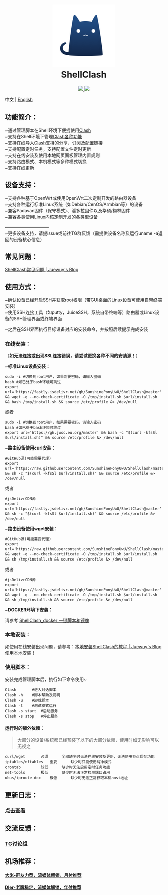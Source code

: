 <h1 align="center">
  <img src="https://github.com/SunshinePonyUwU/ShellClash/raw/master/logo.png" alt="Clash" width="200">
  <br>ShellClash<br>
</h1>


  <p align="center">
	<a target="_blank" href="https://github.com/Dreamacro/Clash/releases">
    <img src="https://img.shields.io/github/release/Dreamacro/Clash.svg?style=flat-square&label=Clash">
  </a>
  <a target="_blank" href="https://github.com/SunshinePonyUwU/ShellClash/releases">
    <img src="https://img.shields.io/github/release/SunshinePonyUwU/ShellClash.svg?style=flat-square&label=ShellClash&colorB=green">
  </a>
</p>

中文 | [English](README.md) 

功能简介：
--

~通过管理脚本在Shell环境下便捷使用[Clash](https://github.com/Dreamacro/Clash)<br>
~支持在Shell环境下管理[Clash各种功能](https://lancellc.gitbook.io/Clash)<br>
~支持在线导入[Clash](https://github.com/Dreamacro/Clash)支持的分享、订阅及配置链接<br>~支持配置定时任务，支持配置文件定时更新<br>~支持在线安装及使用本地网页面板管理内置规则<br>
~支持路由模式、本机模式等多种模式切换<br>~支持在线更新<br>

设备支持：
--

~支持各种基于OpenWrt或使用OpenWrt二次定制开发的路由器设备<br>
~支持各种运行标准Linux系统（如Debian/CenOS/Armbian等）的设备<br>~兼容Padavan固件（保守模式）、潘多拉固件以及华硕/梅林固件<br>~兼容各类使用Linux内核定制开发的各类型设备<br>

——————————<br>
~更多设备支持，请提issue或前往TG群反馈（需提供设备名称及运行uname -a返回的设备核心信息）<br>

## 常见问题：

[ShellClash常见问题 | Juewuy's Blog](https://juewuy.github.io/chang-jian-wen-ti/)

## 使用方式：

~确认设备已经开启SSH并获取root权限（带GUI桌面的Linux设备可使用自带终端安装）<br>
~使用SSH连接工具（如putty，JuiceSSH，系统自带终端等）路由器或Linux设备的SSH管理界面或终端界面

~之后在SSH界面执行目标设备对应的安装命令，并按照后续提示完成安装<br>

### 在线安装：<br>

（**如无法连接或出现SSL连接错误，请尝试更换各种不同的安装源！**）<br>

~**标准Linux设备安装：**<br>

```shell
sudo -i #切换到root用户，如果需要密码，请输入密码
bash #如已处于bash环境可跳过
export url='https://fastly.jsdelivr.net/gh/SunshinePonyUwU/ShellClash@master' && wget -q --no-check-certificate -O /tmp/install.sh $url/install.sh  && bash /tmp/install.sh && source /etc/profile &> /dev/null
```
或者
```shell
sudo -i #切换到root用户，如果需要密码，请输入密码
bash #如已处于bash环境可跳过
export url='https://gh.jwsc.eu.org/master' && bash -c "$(curl -kfsSl $url/install.sh)" && source /etc/profile &> /dev/null
```

~**路由设备使用curl安装**：<br>

```shell
#GitHub源(可能需要代理)
export url='https://raw.githubusercontent.com/SunshinePonyUwU/ShellClash/master' && sh -c "$(curl -kfsSl $url/install.sh)" && source /etc/profile &> /dev/null
```
或者
```shell
#jsDelivrCDN源
export url='https://fastly.jsdelivr.net/gh/SunshinePonyUwU/ShellClash@master' && sh -c "$(curl -kfsSl $url/install.sh)" && source /etc/profile &> /dev/null
```

~**路由设备使用wget安装**：<br>

```Shell
#GitHub源(可能需要代理)
export url='https://raw.githubusercontent.com/SunshinePonyUwU/ShellClash/master' && wget -q --no-check-certificate -O /tmp/install.sh $url/install.sh  && sh /tmp/install.sh && source /etc/profile &> /dev/null
```
或者
```shell
#jsDelivrCDN源
export url='https://fastly.jsdelivr.net/gh/SunshinePonyUwU/ShellClash@master' && wget -q --no-check-certificate -O /tmp/install.sh $url/install.sh  && sh /tmp/install.sh && source /etc/profile &> /dev/null
```

~**DOCKER环境下安装：**<br>

请参考 [ShellClash_docker 一键脚本和镜像](https://github.com/echvoyager/shellClash_docker)

### **本地安装：**<br>

如使用在线安装出现问题，请参考：[本地安装ShellClash的教程 | Juewuy's Blog](https://juewuy.github.io/bdaz) 使用本地安装！<br>

### 使用脚本：<br>

安装完成管理脚本后，执行如下命令使用~

```Shell
Clash 		#进入对话脚本
Clash -h 	#脚本帮助及说明
Clash -u 	#卸载脚本
Clash -t 	#测试模式运行
Clash -s start 	#启动服务
Clash -s stop 	#停止服务
```



#### **运行时的额外依赖**：<br>

> 大部分的设备/系统都已经预装了以下的大部分依赖，使用时如无影响可以无视之

```shell
curl/wget		必须		全部缺少时无法在线安装及更新，无法使用节点保存功能
iptables/nftables	重要		缺少时只能使用纯净模式
crontab			较低		缺少时无法启用定时任务功能
net-tools		极低		缺少时无法正常检测端口占用
ubus/iproute-doc	极低		缺少时无法正常获取本机host地址
```



更新日志：
--

### [点击查看](https://github.com/SunshinePonyUwU/ShellClash/releases)

交流反馈：
--
### [TG讨论组](https://t.me/ShellClash) 

机场推荐：
--
#### [大米-群友力荐，流媒体解锁，月付推荐](https://www.bigme.pro/user#/register?code=2PuWY9I7)<br>
#### [Dler-老牌稳定，流媒体解锁，年付推荐](https://dler.best/auth/register?affid=89698)<br>
